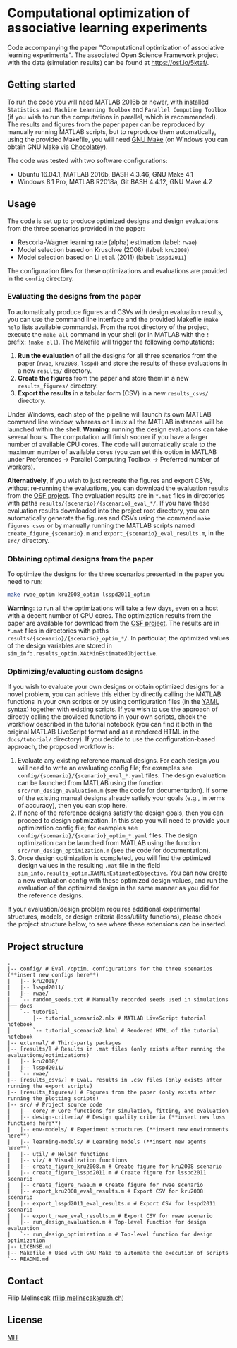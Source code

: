 # Computational optimization of associative learning experiments

Code accompanying the paper "Computational optimization of associative learning experiments".
The associated Open Science Framework project with the data (simulation results) can be found at <https://osf.io/5ktaf/>.


## Getting started

To run the code you will need MATLAB 2016b or newer, with installed `Statistics and Machine Learning Toolbox` and `Parallel Computing Toolbox` (if you wish to run the computations in parallel, which is recommended).
The results and figures from the paper paper can be reproduced by manually running MATLAB scripts, but to reproduce them automatically, using the provided Makefile, you will need [GNU Make](https://www.gnu.org/software/make/) (on Windows you can obtain GNU Make via [Chocolatey](https://chocolatey.org/packages/make)).

The code was tested with two software configurations:
  - Ubuntu 16.04.1, MATLAB 2016b, BASH 4.3.46, GNU Make 4.1
  - Windows 8.1 Pro, MATLAB R2018a, Git BASH 4.4.12, GNU Make 4.2
  

## Usage

The code is set up to produce optimized designs and design evaluations from the three scenarios provided in the paper:

  - Rescorla-Wagner learning rate (alpha) estimation (label: `rwae`)
  - Model selection based on Kruschke (2008) (label: `kru2008`)
  - Model selection based on Li et al. (2011) (label: `lsspd2011`)

The configuration files for these optimizations and evaluations are provided in the `config` directory.

### Evaluating the designs from the paper

To automatically produce figures and CSVs with design evaluation results, you can use the command line interface and the provided Makefile (`make help` lists available commands).
From the root directory of the project, execute the `make all` command in your shell (or in MATLAB with the `!` prefix: `!make all`).
The Makefile will trigger the following computations:

1. **Run the evaluation** of all the designs for all three scenarios from the paper (`rwae`, `kru2008`, `lsspd`) and store the results of these evaluations in a new `results/` directory.
2. **Create the figures** from the paper and store them in a new `results_figures/` directory.
3. **Export the results** in a tabular form (CSV) in a new `results_csvs/` directory.

Under Windows, each step of the pipeline will launch its own MATLAB command line window, whereas on Linux all the MATLAB instances will be launched within the shell.
**Warning**: running the design evaluations can take several hours.
The computation will finish sooner if you have a larger number of available CPU cores.
The code will automatically scale to the maximum number of available cores (you can set this option in MATLAB under Preferences -> Parallel Computing Toolbox -> Preferred number of workers).

**Alternatively**, if you wish to just recreate the figures and export CSVs, without re-running the evaluations, you can download the evaluation results from the [OSF project](https://osf.io/5ktaf/).
The evaluation results are in `*.mat` files in directories with paths `results/{scenario}/{scenario}_eval_*/`.
If you have these evaluation results downloaded into the project root directory, you can automatically generate the figures and CSVs using the command `make figures csvs` or by manually running the MATLAB scripts named `create_figure_{scenario}.m` and `export_{scenario}_eval_results.m`, in the `src/` directory.

### Obtaining optimal designs from the paper

To optimize the designs for the three scenarios presented in the paper you need to run:
```bash
make rwae_optim kru2008_optim lsspd2011_optim
```

**Warning**: to run all the optimizations will take a few days, even on a host with a decent number of CPU cores.
The optimization results from the paper are available for download from the [OSF project](https://osf.io/5ktaf/).
The results are in `*.mat` files in directories with paths `results/{scenario}/{scenario}_optim_*/`.
In particular, the optimized values of the design variables are stored in `sim_info.results_optim.XAtMinEstimatedObjective`.

### Optimizing/evaluating custom designs

If you wish to evaluate your own designs or obtain optimized designs for a novel problem, you can achieve this either by directly calling the MATLAB functions in your own scripts or by using configuration files (in the [YAML](https://yaml.org/) syntax) together with existing scripts.
If you wish to use the approach of directly calling the provided functions in your own scripts, check the workflow described in the tutorial notebook (you can find it both in the original MATLAB LiveScript format and as a rendered HTML in the `docs/tutorial/` directory).
If you decide to use the configuration-based approach, the proposed workflow is:

1. Evaluate any existing reference manual designs. 
For each design you will need to write an evaluating config file; for examples see `config/{scenario}/{scenario}_eval_*.yaml` files.
The design evaluation can be launched from MATLAB using the function `src/run_design_evaluation.m` (see the code for documentation).
If some of the existing manual designs already satisfy your goals (e.g., in terms of accuracy), then you can stop here.
2. If none of the reference designs satisfy the design goals, then you can proceed to design optimization.
In this step you will need to provide your optimization config file; for examples see `config/{scenario}/{scenario}_optim_*.yaml` files.
The design optimization can be launched from MATLAB using the function `src/run_design_optimization.m` (see the code for documentation).
3. Once design optimization is completed, you will find the optimized design values in the resulting `.mat` file in the field `sim_info.results_optim.XAtMinEstimatedObjective`.
You can now create a new evaluation config with these optimized design values, and run the evaluation of the optimized design in the same manner as you did for the reference designs.

If your evaluation/design problem requires additional experimental structures, models, or design criteria (loss/utility functions), please check the project structure below, to see where these extensions can be inserted.

## Project structure

```
.
|-- config/ # Eval./optim. configurations for the three scenarios (**insert new configs here**)
|   |-- kru2008/
|   |-- lsspd2011/
|   |-- rwae/
|   `-- random_seeds.txt # Manually recorded seeds used in simulations
├── docs
│   `-- tutorial
│       |-- tutorial_scenario2.mlx # MATLAB LiveScript tutorial notebook
│       `-- tutorial_scenario2.html # Rendered HTML of the tutorial notebook
|-- external/ # Third-party packages
|-- [results/] # Results in .mat files (only exists after running the evaluations/optimizations)
|   |-- kru2008/
|   |-- lsspd2011/
|   `-- rwae/
|-- [results_csvs/] # Eval. results in .csv files (only exists after running the export scripts)
|-- [results_figures/] # Figures from the paper (only exists after running the plotting scripts)
|-- src/ # Project source code
|   |-- core/ # Core functions for simulation, fitting, and evaluation
|   |-- design-criteria/ # Design quality criteria (**insert new loss functions here**)
|   |-- env-models/ # Experiment structures (**insert new environments here**)
|   |-- learning-models/ # Learning models (**insert new agents here**)
|   |-- util/ # Helper functions
|   |-- viz/ # Visualization functions
|   |-- create_figure_kru2008.m # Create figure for kru2008 scenario
|   |-- create_figure_lsspd2011.m # Create figure for lsspd2011 scenario
|   |-- create_figure_rwae.m # Create figure for rwae scenario
|   |-- export_kru2008_eval_results.m # Export CSV for kru2008 scenario
|   |-- export_lsspd2011_eval_results.m # Export CSV for lsspd2011 scenario
|   |-- export_rwae_eval_results.m # Export CSV for rwae scenario
|   |-- run_design_evaluation.m # Top-level function for design evaluation
|   `-- run_design_optimization.m # Top-level function for design optimization
|-- LICENSE.md
|-- Makefile # Used with GNU Make to automate the execution of scripts
`-- README.md

```

## Contact

Filip Melinscak (<filip.melinscak@uzh.ch>)

## License
[MIT](https://choosealicense.com/licenses/mit/)
